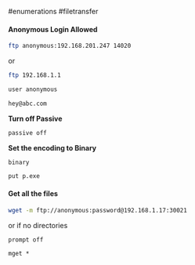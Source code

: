 #enumerations #filetransfer 

#### Anonymous Login Allowed

```bash
ftp anonymous:192.168.201.247 14020
```

or 

```bash
ftp 192.168.1.1
```

```bash
user anonymous
```

```bash
hey@abc.com
```

**Turn off Passive**

```bash
passive off
```


**Set the encoding to Binary**

```
binary
```

```bash
put p.exe
```

#### Get all the files

```bash
wget -m ftp://anonymous:password@192.168.1.17:30021
```

or if no directories

```
prompt off
```

```
mget *
```
